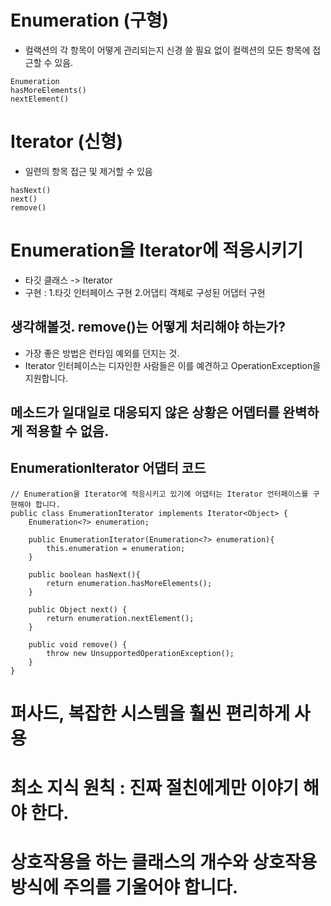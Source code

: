 # Enumeration (구형)
- 컬랙션의 각 항목이 어떻게 관리되는지 신경 쓸 필요 없이 컬렉션의 모든 항목에 접근할 수 있음.
```
Enumeration
hasMoreElements()
nextElement()
```

# Iterator (신형)
- 일련의 항목 접근 및 제거할 수 있음
```
hasNext()
next()
remove()
```

# Enumeration을 Iterator에 적응시키기
- 타깃 클래스 -> Iterator
- 구현 : 1.타깃 인터페이스 구현 2.어댑티 객체로 구성된 어댑터 구현 
## 생각해볼것. remove()는 어떻게 처리해야 하는가?
- 가장 좋은 방법은 런타임 예외를 던지는 것. 
- Iterator 인터페이스는 디자인한 사람들은 이를 예견하고 OperationException을 지원합니다.
## 메소드가 일대일로 대응되지 않은 상황은 어뎁터를 완벽하게 적용할 수 없음.

## EnumerationIterator 어댑터 코드
```
// Enumeration을 Iterator에 적응시키고 있기에 어댑터는 Iterator 언터페이스를 구현해야 합니다. 
public class EnumerationIterator implements Iterator<Object> {
    Enumeration<?> enumeration;

    public EnumerationIterator(Enumeration<?> enumeration){
        this.enumeration = enumeration;
    }

    public boolean hasNext(){
        return enumeration.hasMoreElements();
    }

    public Object next() {
        return enumeration.nextElement();
    }

    public void remove() {
        throw new UnsupportedOperationException();
    }
}
```


# 퍼사드, 복잡한 시스템을 훨씬 편리하게 사용

# 최소 지식 원칙 : 진짜 절친에게만 이야기 해야 한다.
# 상호작용을 하는 클래스의 개수와 상호작용 방식에 주의를 기울어야 합니다. 